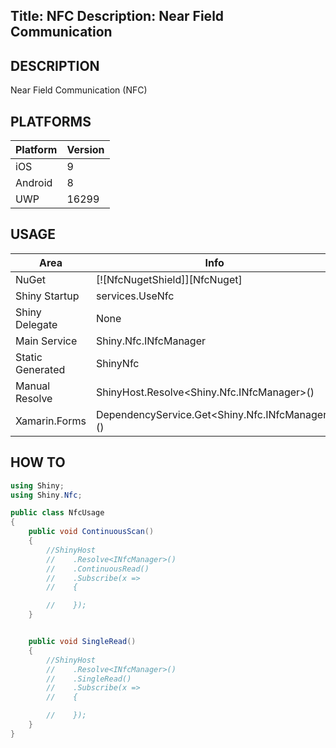 Title: NFC
Description: Near Field Communication
---

## DESCRIPTION

Near Field Communication (NFC) 


## PLATFORMS

|Platform|Version|
|--------|-------|
|iOS|9|
|Android|8|
|UWP|16299|

## USAGE

|Area|Info|
|----|----|
|NuGet| [![NfcNugetShield]][NfcNuget] |
|Shiny Startup|services.UseNfc|
|Shiny Delegate|None|
|Main Service|Shiny.Nfc.INfcManager|
|Static Generated|ShinyNfc|
|Manual Resolve|ShinyHost.Resolve<Shiny.Nfc.INfcManager>()|
|Xamarin.Forms|DependencyService.Get<Shiny.Nfc.INfcManager>()|


## HOW TO

```cs
using Shiny;
using Shiny.Nfc;

public class NfcUsage
{
    public void ContinuousScan()
    {
        //ShinyHost
        //    .Resolve<INfcManager>()
        //    .ContinuousRead()
        //    .Subscribe(x =>
        //    {

        //    });
    }


    public void SingleRead()
    {
        //ShinyHost
        //    .Resolve<INfcManager>()
        //    .SingleRead()
        //    .Subscribe(x =>
        //    {

        //    });
    }
}
```


<?! Include "../nuget.md" /?>